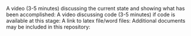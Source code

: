 A video (3-5 minutes) discussing the current state and showing what has been accomplished:
A video discussing code (3-5 minutes) if code is available at this stage:
A link to latex file/word files:
Additional documents may be included in this repository:
